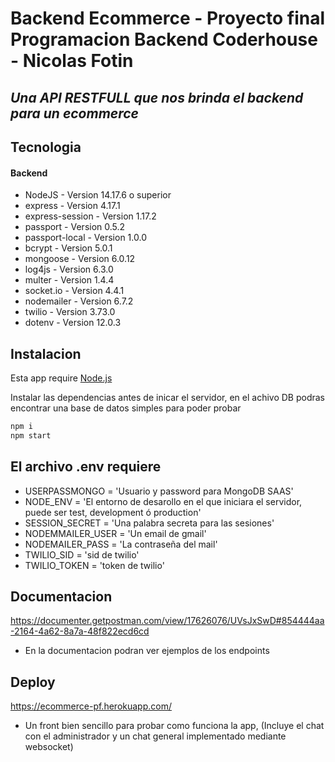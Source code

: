 # Backend Ecommerce - Proyecto final Programacion Backend Coderhouse - Nicolas Fotin
## _Una API RESTFULL que nos brinda el backend para un ecommerce_

## Tecnologia
#### Backend
- NodeJS - Version 14.17.6 o superior 
- express - Version 4.17.1
- express-session - Version 1.17.2
- passport - Version 0.5.2
- passport-local - Version 1.0.0
- bcrypt - Version 5.0.1
- mongoose - Version 6.0.12
- log4js - Version 6.3.0
- multer - Version 1.4.4
- socket.io - Version 4.4.1
- nodemailer - Version 6.7.2
- twilio - Version 3.73.0
- dotenv - Version 12.0.3

## Instalacion

Esta app require [Node.js](https://nodejs.org/)

Instalar las dependencias antes de inicar el servidor, en el achivo DB podras encontrar una base de datos simples para poder probar
```sh
npm i
npm start
```

## El archivo .env requiere
- USERPASSMONGO = 'Usuario y password para MongoDB SAAS'  
- NODE_ENV = 'El entorno de desarollo en el que iniciara el servidor, puede ser test, development ó production'  
- SESSION_SECRET = 'Una palabra secreta para las sesiones'  
- NODEMMAILER_USER = 'Un email de gmail'  
- NODEMAILER_PASS = 'La contraseña del mail'
- TWILIO_SID = 'sid de twilio'
- TWILIO_TOKEN = 'token de twilio'

## Documentacion
https://documenter.getpostman.com/view/17626076/UVsJxSwD#854444aa-2164-4a62-8a7a-48f822ecd6cd
- En la documentacion podran ver ejemplos de los endpoints

## Deploy
https://ecommerce-pf.herokuapp.com/
- Un front bien sencillo para probar como funciona la app, (Incluye el chat con el administrador y un chat general implementado mediante websocket)
